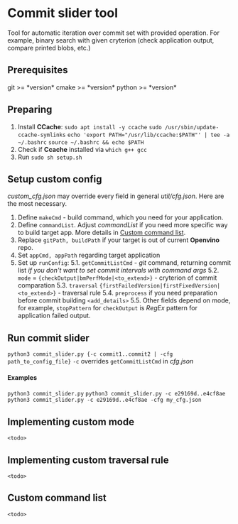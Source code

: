 # Commit slider tool

Tool for automatic iteration over commit set with provided operation. For example, binary search with given cryterion (check application output, compare printed blobs, etc.)

## Prerequisites

git >= \*version\*
cmake >= \*version\*
python >= \*version\*

## Preparing

 1. Install **CCache**:
`sudo apt install -y ccache`
`sudo /usr/sbin/update-ccache-symlinks`
`echo 'export PATH="/usr/lib/ccache:$PATH"' | tee -a ~/.bashrc`
`source ~/.bashrc && echo $PATH`
2. Check if **Ccache** installed via `which g++ gcc`
3. Run `sudo sh setup.sh`

## Setup custom config

*custom_cfg.json* may override every field in general *util/cfg.json*. Here are the most necessary.

1. Define `makeCmd` - build command, which you need for your application.
2. Define `commandList`. Adjust *commandList* if you need more specific way to build target app. More details in [Custom command list](#ccl).
3. Replace `gitPath, buildPath` if your target is out of current **Openvino** repo. 
4. Set `appCmd, appPath` regarding target application
5. Set up `runConfig`:
5.1. `getCommitListCmd` - *git* command, returning commit list *if you don't want to set commit intervals with command args*
5.2. `mode` = `{checkOutput|bmPerfMode|<to_extend>}` - cryterion of commit comparation
5.3. `traversal` `{firstFailedVersion|firstFixedVersion|<to_extend>}` - traversal rule
5.4. `preprocess` if you need preparation before commit building `<add_details>`
5.5. Other fields depend on mode, for example, `stopPattern` for  `checkOutput` is *RegEx* pattern for application failed output.

## Run commit slider

`python3 commit_slider.py {-c commit1..commit2 | -cfg path_to_config_file}`
`-c` overrides `getCommitListCmd` in *cfg.json*

#### Examples
`python3 commit_slider.py`
`python3 commit_slider.py -c e29169d..e4cf8ae`
`python3 commit_slider.py -c e29169d..e4cf8ae -cfg my_cfg.json`

## Implementing custom mode
`<todo>`

## Implementing custom traversal rule
`<todo>`

## <a name="ccl"></a>Custom command list
`<todo>`